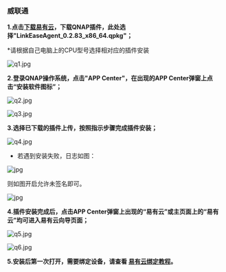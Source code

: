 ### 威联通

**1.点击[下载易有云](https://www.linkease.com/download/?platform=qnap)，下载QNAP插件，此处选择"LinkEaseAgent_0.2.83_x86_64.qpkg"；**

<!-- <font color="#ff0000">*请根据自己电脑上的CPU型号选择相对应的存储端</font><br /> -->
*请根据自己电脑上的CPU型号选择相对应的插件安装

![q1.jpg](./image/qnap/q1.jpg)

**2.登录QNAP操作系统，点击"APP Center"，在出现的APP Center弹窗上点击“安装软件图标”；**

![q2.jpg](./image/qnap/q2.jpg)

![q3.jpg](./image/qnap/q3.jpg)

**3.选择已下载的插件上传，按照指示步骤完成插件安装；**

![q4.jpg](./image/qnap/q4.jpg)

* 若遇到安装失败，日志如图：

![jpg](./image/qnap/1.jpg)

则如图开启允许未签名即可。

![jpg](./image/qnap/2.jpg)


**4.插件安装完成后，点击APP Center弹窗上出现的“易有云”或主页面上的“易有云”均可进入易有云向导页面；**

![q5.jpg](./image/qnap/q5.jpg)

![q6.jpg](./image/qnap/q6.jpg)

**5.安装后第一次打开，需要绑定设备，请查看 [易有云绑定教程](/zh/guide/linkease/install/cloud.md)。**
